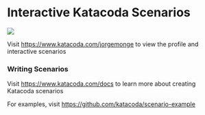 # Interactive Katacoda Scenarios

[![](http://shields.katacoda.com/katacoda/jorgemonge/count.svg)](https://www.katacoda.com/jorgemonge "Get your profile on Katacoda.com")

Visit https://www.katacoda.com/jorgemonge to view the profile and interactive scenarios

### Writing Scenarios
Visit https://www.katacoda.com/docs to learn more about creating Katacoda scenarios

For examples, visit https://github.com/katacoda/scenario-example
